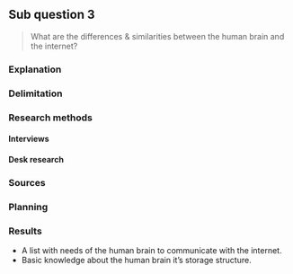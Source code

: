 ## Sub question 3
> What are the differences & similarities between the human brain and the internet?

### Explanation


### Delimitation


### Research methods
#### Interviews


#### Desk research


### Sources


### Planning


### Results
* A list with needs of the human brain to communicate with the internet.
* Basic knowledge about the human brain it’s storage structure.